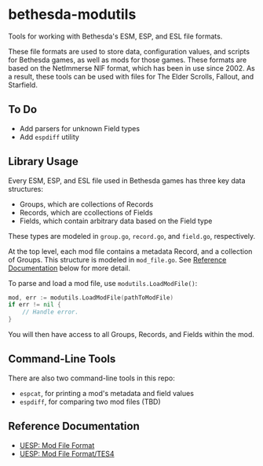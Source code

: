# bethesda-modutils

Tools for working with Bethesda's ESM, ESP, and ESL file formats.

These file formats are used to store data, configuration values, and scripts for
Bethesda games, as well as mods for those games. These formats are based on the
NetImmerse NIF format, which has been in use since 2002. As a result, these tools
can be used with files for The Elder Scrolls, Fallout, and Starfield.

## To Do

- Add parsers for unknown Field types
- Add `espdiff` utility

## Library Usage

Every ESM, ESP, and ESL file used in Bethesda games has three key data structures:

- Groups, which are collections of Records
- Records, which are ccollections of Fields
- Fields, which contain arbitrary data based on the Field type

These types are modeled in `group.go`, `record.go`, and `field.go`, respectively.

At the top level, each mod file contains a metadata Record, and a collection of Groups.
This structure is modeled in `mod_file.go`.
See [Reference Documentation](#reference-documentation) below for more detail.

To parse and load a mod file, use `modutils.LoadModFile()`:
```go
mod, err := modutils.LoadModFile(pathToModFile)
if err != nil {
	// Handle error.
}
```

You will then have access to all Groups, Records, and Fields within the mod.

## Command-Line Tools

There are also two command-line tools in this repo:

- `espcat`, for printing a mod's metadata and field values
- `espdiff`, for comparing two mod files (TBD)

## Reference Documentation

- [UESP: Mod File Format](https://en.uesp.net/wiki/Skyrim_Mod:Mod_File_Format)
- [UESP: Mod File Format/TES4](https://en.uesp.net/wiki/Skyrim_Mod:Mod_File_Format/TES4)
